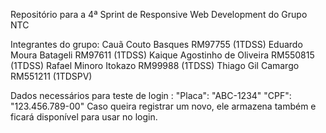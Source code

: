 Repositório para a 4ª Sprint de Responsive Web Development do Grupo NTC

Integrantes do grupo:
Cauã Couto Basques RM97755 (1TDSS)
Eduardo Moura Batageli RM97611 (1TDSS)
Kaique Agostinho de Oliveira RM550815 (1TDSS)
Rafael Minoro Itokazo RM99988 (1TDSS)
Thiago Gil Camargo RM551211 (1TDSPV)

Dados necessários para teste de login :
"Placa": "ABC-1234"
"CPF": "123.456.789-00"
Caso queira registrar um novo, ele armazena também e ficará disponível para usar no login.
